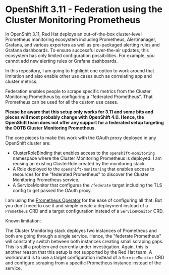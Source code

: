 # OpenShift 3.11 - Federation using the Cluster Monitoring Prometheus

In OpenShift 3.11, Red Hat deploys an out-of-the-box cluster-level Prometheus monitoring ecosystem including Prometheus, Alertmanager, Grafana, 
and various exporters as well as pre-packaged alerting rules and Grafana dashboards. To ensure successful over-the-air updates, this ecosystem
has only limited configuration possibilities. For example, you cannot add new alerting rules or Grafana dashboards.

In this repository, I am going to highlight one option to work around that limitation and also enable other use cases such as correlating app
and cluster metrics.

Federation enables people to scrape specific metrics from the Cluster Monitoring Prometheus by configuring a "federated Prometheus". That 
Prometheus can be used for all the custom use cases.

**Please be aware that this setup only works for 3.11 and some bits and pieces will most probably change with OpenShift 4.0. Hence, the OpenShift team does not offer any support for a federated setup targeting the OOTB Cluster Monitoring Prometheus.**

The core pieces to make this work with the OAuth proxy deployed in any OpenShift cluster are:
* ClusterRoleBinding that enables access to the `openshift-monitoring` namespace where the Cluster Monitoring Prometheus is deployed. I am reusing an existing ClusterRole created by the monitoring stack.
* A Role deployed to the `openshift-monitoring` that enables access to resources for the "federated Prometheus" to discover the Cluster Monitoring Prometheus service.
* A ServiceMonitor that configures the `/federate` target including the TLS config to get passed the OAuth proxy.

I am using the [Prometheus Operator](https://github.com/coreos/prometheus-operator) for the ease of configuring all that. But you don't need to use it and simple create a deployment instead of a `Prometheus` CRD and a target configuration instead of a `ServiceMonitor` CRD.

Known limitation:

The Cluster Monitoring stack deployes two instances of Prometheus and both are going through a single service. Hence, the "federate Prometheus" will constantly switch between both instances creating small scraping gaps. This is still a problem and currently under investigation. Again, this is another reason that this setup is not supported by the Red Hat team. A workaround is to use a target configuration instead of a `ServiceMonitor` CRD and configure scraping from a specific Prometheus instance instead of the service.